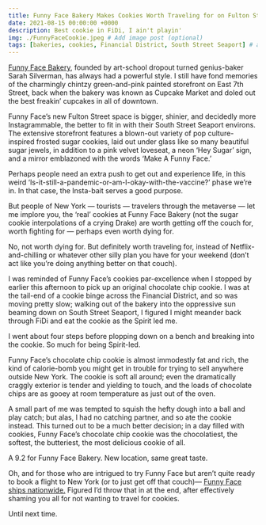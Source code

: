 ```yaml
---
title: Funny Face Bakery Makes Cookies Worth Traveling for on Fulton Street 
date: 2021-08-15 00:00:00 +0000
description: Best cookie in FiDi, I ain't playin'
img: ./FunnyFaceCookie.jpeg # Add image post (optional)
tags: [bakeries, cookies, Financial District, South Street Seaport] # add tag
---
```

<a href='https://www.instagram.com/funnyfacebakery/?hl=en' target='blank'>Funny Face Bakery</a>, founded by art-school dropout turned genius-baker Sarah Silverman, has always had a powerful style. I still have fond memories of the charmingly chintzy green-and-pink painted storefront on East 7th Street, back when the bakery was known as Cupcake Market and doled out the best freakin’ cupcakes in all of downtown. 

Funny Face’s new Fulton Street space is bigger, shinier, and decidedly more Instagrammable, the better to fit in with their South Street Seaport environs. The extensive storefront features a blown-out variety of pop culture-inspired frosted sugar cookies, laid out under glass like so many beautiful sugar jewels, in addition to a pink velvet loveseat, a neon ‘Hey Sugar’ sign, and a mirror emblazoned with the words ‘Make A Funny Face.’

Perhaps people need an extra push to get out and experience life, in this weird ‘Is-it-still-a-pandemic-or-am-I-okay-with-the-vaccine?’ phase we’re in. In that case, the Insta-bait serves a good purpose. 

But people of New York — tourists — travelers through the metaverse — let me implore you, the ‘real’ cookies at Funny Face Bakery (not the sugar cookie interpolations of a crying Drake) are worth getting off the couch for, worth fighting for — perhaps even worth dying for.

No, not worth dying for. But definitely worth traveling for, instead of Netflix-and-chilling or whatever other silly plan you have for your weekend (don’t act like you’re doing anything better on that couch).

I was reminded of Funny Face’s cookies par-excellence when I stopped by earlier this afternoon to pick up an original chocolate chip cookie. I was at the tail-end of a cookie binge across the Financial District, and so was moving pretty slow; walking out of the bakery into the oppressive sun beaming down on South Street Seaport, I figured I might meander back through FiDi and eat the cookie as the Spirit led me. 

I went about four steps before plopping down on a bench and breaking into the cookie. So much for being Spirit-led.

Funny Face’s chocolate chip cookie is almost immodestly fat and rich, the kind of calorie-bomb you might get in trouble for trying to sell anywhere outside New York. The cookie is soft all around; even the dramatically craggly exterior is tender and yielding to touch, and the loads of chocolate chips are as gooey at room temperature as just out of the oven. 

A small part of me was tempted to squish the hefty dough into a ball and play catch; but alas, I had no catching partner, and so ate the cookie instead. This turned out to be a much better decision; in a day filled with cookies, Funny Face’s chocolate chip cookie was the chocolatiest, the softest, the butteriest, the most delicious cookie of all. 

A 9.2 for Funny Face Bakery. New location, same great taste. 

Oh, and for those who are intrigued to try Funny Face but aren’t quite ready to book a flight to New York (or to just get off that couch) ​​— <a href='https://funnyfacebakery.com/cart' target='blank'>Funny Face ships nationwide.</a> Figured I’d throw that in at the end, after effectively shaming you all for not wanting to travel for cookies. 

Until next time. 
